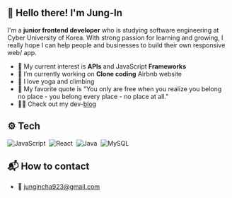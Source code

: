 

<!--
**Jungincha/jungincha** is a ✨ _special_ ✨ repository because its `README.md` (this file) appears on your GitHub profile.

Here are some ideas to get you started:

- 🔭 I’m currently working on ...
- 🌱 I’m currently learning ...
- 👯 I’m looking to collaborate on ...
- 🤔 I’m looking for help with ...
- 💬 Ask me about ...
- 📫 How to reach me: ...
- 😄 Pronouns: ...
- ⚡ Fun fact: ...
-->

## 👋 Hello there! I'm Jung-In
I'm a **junior frontend developer** who is studying software engineering at Cyber University of Korea. With strong passion for learning and growing, I really hope I can help people and businesses to build their own responsive web/ app.
- 🌱 My current interest is **APIs** and JavaScript **Frameworks**
- 🔭 I’m currently working on **Clone coding** Airbnb website
- 🧡 I love yoga and climbing
- 🔆 My favorite quote is "You only are free when you realize you belong no place - you belong every place - no place at all."
- 👩‍💻 Check out my dev-[blog](www.jjdev.me)

## ⚙️ Tech
![JavaScript](https://img.shields.io/badge/JavaScript-F7DF1E?style=flat&logo=JavaScript&logoColor=black)&nbsp;
![React](https://img.shields.io/badge/React-34d2eb?style=flat&logo=react&logoColor=white)&nbsp;
![Java](https://img.shields.io/badge/Java-007396?style=flat&logo=java&logoColor=white)&nbsp;
![MySQL](https://img.shields.io/badge/MySQL-4479A1?style=flat&logo=MySQL&logoColor=white)&nbsp;

## 📬 How to contact
- 📧 jungincha923@gmail.com
